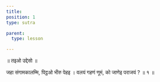 ```yaml
---
title: 
position: 1
type: sutra

parent:
  type: lesson

---
```


॥ तइओ उद्देसो ॥

जहा संगामकालम्मि, पिट्ठओ भीरु पेहइ । 
वलयं गहणं णूमं, को जाणेइ पराजयं ? ॥ १ ॥